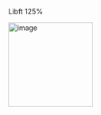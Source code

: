 Libft 125%

<img width="170" alt="image" src="https://github.com/ft-Ali/libft/assets/61563425/6a0b2f4c-82b2-4706-a118-07badc3e00b6">
